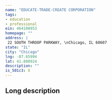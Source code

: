 ```yaml
---
name: "EDUCATE-TRADE-CREATE CORPORATION"
tags:
- education
- professional
ein: 464188953
homepage: ""
address: |
 22 SOUTH THROOP PARKWAY, \nChicago, IL 60607
state: "IL"
city: "Chicago"
lng: -87.65994
lat: 41.880924
description: ""
is_501c3: X
---
```


## Long description


